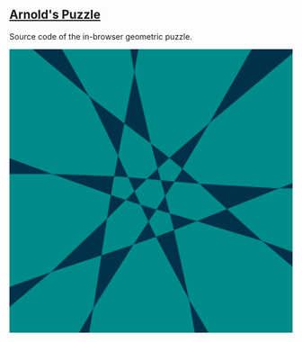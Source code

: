 [Arnold's Puzzle](https://arnold.games/)
----------------------------------------

Source code of the in-browser geometric puzzle.

![](public/i/icon-512x512.png)

